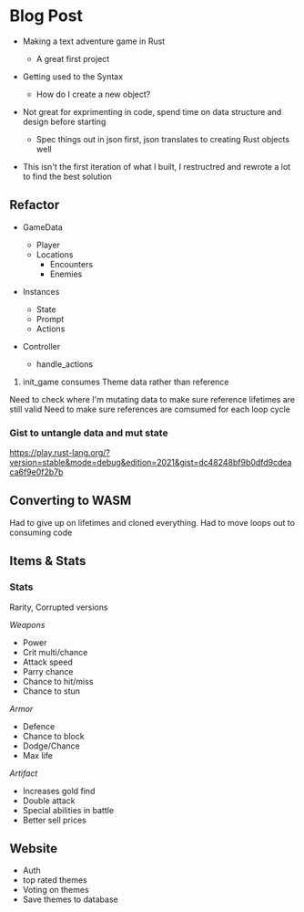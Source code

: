 # Blog Post
- Making a text adventure game in Rust
    - A great first project

- Getting used to the Syntax
    - How do I create a new object?
- Not great for exprimenting in code, spend time on data structure and design before starting
    - Spec things out in json first, json translates to creating Rust objects well
- This isn't the first iteration of what I built, I restructred and rewrote a lot to find the best solution


## Refactor

- GameData
    - Player
    - Locations
        - Encounters
        - Enemies

- Instances
    - State
    - Prompt
    - Actions

- Controller
    - handle_actions

1. init_game consumes Theme data rather than reference

Need to check where I'm mutating data to make sure reference lifetimes are still valid
Need to make sure references are comsumed for each loop cycle


### Gist to untangle data and mut state

https://play.rust-lang.org/?version=stable&mode=debug&edition=2021&gist=dc48248bf9b0dfd9cdeaca6f9e0f2b7b


## Converting to WASM

Had to give up on lifetimes and cloned everything.
Had to move loops out to consuming code

## Items & Stats

### Stats

Rarity, Corrupted versions

_Weapons_
- Power
- Crit multi/chance
- Attack speed
- Parry chance
- Chance to hit/miss
- Chance to stun

_Armor_
- Defence
- Chance to block
- Dodge/Chance
- Max life

_Artifact_
- Increases gold find
- Double attack
- Special abilities in battle
- Better sell prices

## Website
- Auth 
- top rated themes
- Voting on themes
- Save themes to database


